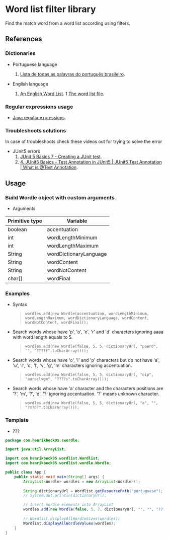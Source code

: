 # Word list filter library

Find the match word from a word list according using filters.

## References

### Dictionaries

- Portuguese language
	1. [Lista de todas as palavras do português brasileiro](https://www.ime.usp.br/~pf/dicios/br-utf8.txt).

- English language
	1. [An English Word List](https://www-personal.umich.edu/~jlawler/wordlist.html).
	1  [The word list file](https://www-personal.umich.edu/~jlawler/wordlist).

### Regular expressions usage

- [Java regular expressions](https://www.vogella.com/tutorials/JavaRegularExpressions/article.html).

### Troubleshoots solutions

In case of troubleshoots check these videos out for trying to solve the error

- JUnit5 errors
	1. [JUnit 5 Basics 7 - Creating a JUnit test](https://www.youtube.com/watch?v=EROuIf2Ac_I&list=PLqq-6Pq4lTTa4ad5JISViSb2FVG8Vwa4o&index=7).
	1. [4. JUnit5 Basics - Test Annotation in JUnit5 | JUnit5 Test Annotation | What is @Test Annotation](https://www.youtube.com/watch?v=zK6bVOhrxrc).

## 

<!--
## Description

???

## Installation setup

???
-->

## Usage

### Build Wordle object with custom arguments

- Arguments

|Primitive type	|Variable
|---			|---
|boolean		|accentuation
|int			|wordLengthMinimum
|int			|wordLengthMaximum
|String			|wordDictionaryLanguage
|String			|wordContent
|String			|wordNotContent
|char[]			|wordFinal

### Examples

- Syntax
	> `wordles.add(new Wordle(accentuation, wordLengthMinimum, wordLengthMaximum, wordDictionaryLanguage, wordContent, wordNotContent, wordFinal));`

- Search words whose have 'p', 'o', 'e', 'r' and 'd' characters ignoring aaaa with word length equals to 5.
	> `wordles.add(new Wordle(false, 5, 5, dictionaryUrl, "poerd", "", "?????".toCharArray()));`

- Search words whose have 'o', 'i' and 'p' characters but do not have 'a', 'u', 'r', 'c', 'l', 'v', 'g', 'm' characters ignoring accentuation.
	> `wordles.add(new Wordle(false, 5, 5, dictionaryUrl, "oip", "aureclvgm", "????s".toCharArray()));`

- Search words whose have 'a' character and the characters positions are  '?', 'm', '?', 'd', '?' ignoring accentuation. '?' means unknown character.
	> `wordles.add(new Wordle(false, 5, 5, dictionaryUrl, "a", "", "?m?d?".toCharArray()));`

### Template

- ???

```java
package com.henrikbeck95.swordle;

import java.util.ArrayList;

import com.henrikbeck95.wordlist.Wordlist;
import com.henrikbeck95.wordlist.wordle.Wordle;

public class App {
	public static void main(String[] args) {
		ArrayList<Wordle> wordles = new ArrayList<Wordle>();
		
		String dictionaryUrl = Wordlist.getResourcePath("portuguese");
		// System.out.println(dictionaryUrl);

		// Insert Wordle elements into ArrayList
		wordles.add(new Wordle(false, 5, 7, dictionaryUrl, "", "", "?????".toCharArray()));
		
		// Wordlist.displayAllWordleSizes(wordles);
		Wordlist.displayAllWordleValues(wordles);
	}
}
```